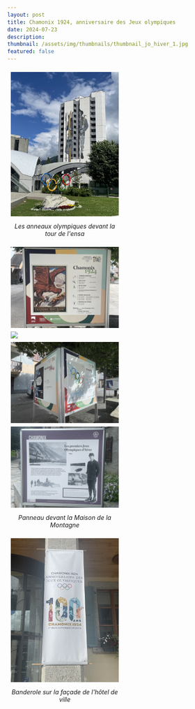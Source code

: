```yaml
---
layout: post
title: Chamonix 1924, anniversaire des Jeux olympiques 
date: 2024-07-23
description:
thumbnail: /assets/img/thumbnails/thumbnail_jo_hiver_1.jpg
featured: false
---
```


<style>
.row {
  display: flex;
  flex-wrap: wrap;
  padding: 0 4px;

  p {
    text-align: center;
    font-style: italic;
  }
}

/* Create four equal columns that sits next to each other */
.column {
  flex: 25%;
  max-width: 50%;
  padding: 0 4px;
}

.column img {
  margin-top: 8px;
  vertical-align: middle;
  width: 100%;
}

/* Responsive layout - makes a two column-layout instead of four columns */
@media screen and (max-width: 800px) {
  .column {
    flex: 50%;
    max-width: 50%;
  }
}

/* Responsive layout - makes the two columns stack on top of each other instead of next to each other */
@media screen and (max-width: 600px) {
  .column {
    flex: 100%;
    max-width: 100%;
  }
}
</style>


<div class="row">
  <div class="column">
    <img src="/assets/img/cham072024/IMG_2006.JPG">
    <p>Les anneaux olympiques devant la tour de l'<span class='capitales'>ensa</span></p>
    <img src="/assets/img/cham072024/IMG_2043.JPG">
    <img src="/assets/img/cham072024/IMG_2044.JPG">
  </div>
  <div class="column">
    <img src="/assets/img/cham072024/IMG_2047.JPG">
    <img src="/assets/img/cham072024/IMG_2054.JPG">
    <p>Panneau devant la Maison de la Montagne</p>
    <img src="/assets/img/cham072024/IMG_2057.JPG">
    <p>Banderole sur la façade de l'hôtel de ville</p>
  </div>
</div>